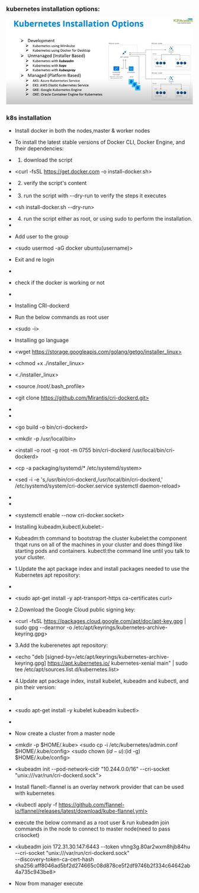 ### kubernetes installation options:
![preview](./Images/k8s11.png)
### k8s installation
* Install docker in both the nodes,master & worker nodes
* To install the latest stable versions of Docker CLI, Docker Engine, and their
dependencies:
* 1. download the script
* <curl -fsSL https://get.docker.com -o install-docker.sh>
* 2. verify the script's content
* <cat install-docker.sh>
* 3. run the script with --dry-run to verify the steps it executes
* <sh install-docker.sh --dry-run>
* 4. run the script either as root, or using sudo to perform the installation.
* <sudo sh install-docker.sh>

* Add user to the group
* <sudo usermod -aG docker ubuntu(username)>
* Exit and re login
* <exit>
* check if the docker is working or not
* <docker info>

* Installing CRI-dockerd
* Run the below commands as root user
* <sudo -i>

* Installing go language
* <wget https://storage.googleapis.com/golang/getgo/installer_linux>
* <chmod +x ./installer_linux>
* <./installer_linux>
* <source /root/.bash_profile>
* <git clone https://github.com/Mirantis/cri-dockerd.git>
* <cd cri-dockerd>
* <mkdir bin>
* <go build -o bin/cri-dockerd>
* <mkdir -p /usr/local/bin>
* <install -o root -g root -m 0755 bin/cri-dockerd /usr/local/bin/cri-dockerd>
* <cp -a packaging/systemd/* /etc/systemd/system>
* <sed -i -e 's,/usr/bin/cri-dockerd,/usr/local/bin/cri-dockerd,' /etc/systemd/system/cri-docker.service
systemctl daemon-reload>
* <systemctl daemon-reload>
* <systemctl enable cri-docker.service>
* <systemctl enable --now cri-docker.socket>

* Installing kubeadm,kubectl,kubelet:-
* Kubeadm:th command to bootstrap the cluster
kubelet:the component thqat runs on all of the machines in your cluster and does thingd like starting pods and containers.
kubectl:the command line until you talk to your cluster.
* 1.Update the apt package index and install packages needed to use the Kubernetes apt repository:
* <sudo apt-get update>
* <sudo apt-get install -y apt-transport-https ca-certificates curl>
* 2.Download the Google Cloud public signing key:
* <curl -fsSL https://packages.cloud.google.com/apt/doc/apt-key.gpg | sudo gpg --dearmor -o /etc/apt/keyrings/kubernetes-archive-keyring.gpg>
* 3.Add the kuberenetes apt repository:
* <echo "deb [signed-by=/etc/apt/keyrings/kubernetes-archive-keyring.gpg] https://apt.kubernetes.io/ kubernetes-xenial main" | sudo tee /etc/apt/sources.list.d/kubernetes.list>
* 4.Update apt package index, install kubelet, kubeadm and kubectl, and pin their version:

* <sudo apt-get update>
* <sudo apt-get install -y kubelet kubeadm kubectl>
* <sudo apt-mark hold kubelet kubeadm kubectl>
* Now create a cluster from a master node
* <mkdir -p $HOME/.kube>
  <sudo cp -i /etc/kubernetes/admin.conf $HOME/.kube/config>
  <sudo chown $(id -u):$(id -g) $HOME/.kube/config>

* <kubeadm init --pod-network-cidr "10.244.0.0/16" --cri-socket "unix:///var/run/cri-dockerd.sock">
* Install flanell:-flannel is an overlay network provider that can be used with kubernetes
* <kubectl apply -f https://github.com/flannel-io/flannel/releases/latest/download/kube-flannel.yml>

* execute the below command as a root user & run kubeadm join commands in the node to connect to master node(need to pass crisocket)
* <kubeadm join 172.31.30.147:6443 --token vhng3g.80ar2wxm8hjb84hu \
  --cri-socket "unix:///var/run/cri-dockerd.sock" \
--discovery-token-ca-cert-hash sha256:aff8046ad5bf2d274665c08d878ce5f2df9746b2f334c64642ab4a735c943be8>
* Now from manager execute <kubectl get nodes>

